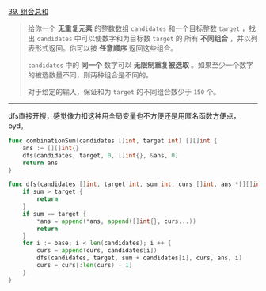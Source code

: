 [39. 组合总和](https://leetcode.cn/problems/combination-sum/)

> 给你一个 **无重复元素** 的整数数组 `candidates` 和一个目标整数 `target` ，找出 `candidates` 中可以使数字和为目标数 `target` 的 所有 **不同组合** ，并以列表形式返回。你可以按 **任意顺序** 返回这些组合。
>
> `candidates` 中的 **同一个** 数字可以 **无限制重复被选取** 。如果至少一个数字的被选数量不同，则两种组合是不同的。 
>
> 对于给定的输入，保证和为 `target` 的不同组合数少于 `150` 个。

---

dfs直接开搜，感觉像力扣这种用全局变量也不方便还是用匿名函数方便点，byd。

```go
func combinationSum(candidates []int, target int) [][]int {
    ans := [][]int{}
    dfs(candidates, target, 0, []int{}, &ans, 0)
    return ans
}

func dfs(candidates []int, target int, sum int, curs []int, ans *[][]int, base int) {
    if sum > target {
        return
    }
    if sum == target {
        *ans = append(*ans, append([]int{}, curs...))
        return
    }
    for i := base; i < len(candidates); i ++ {
        curs = append(curs, candidates[i])
        dfs(candidates, target, sum + candidates[i], curs, ans, i)
        curs = curs[:len(curs) - 1]
    }
}
```

